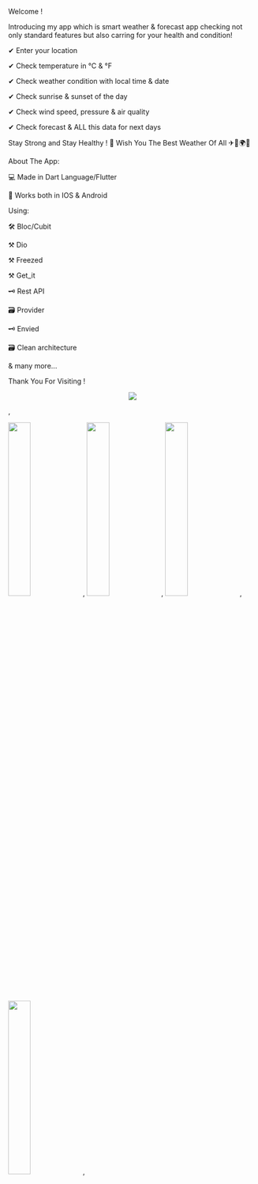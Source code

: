 Welcome !

Introducing my app which is smart weather & forecast app checking not only standard features but also carring for your health and condition!

✔ Enter your location

✔ Check temperature in °C & °F

✔ Check weather condition with local time & date

✔ Check sunrise & sunset of the day

✔ Check wind speed, pressure & air quality

✔ Check forecast & ALL this data for next days

Stay Strong and Stay Healthy ! 💪 Wish You The Best Weather Of All ✈🗻🌍😉

About The App:

💻 Made in Dart Language/Flutter

📳 Works both in IOS & Android

Using:

🛠 Bloc/Cubit

⚒ Dio

⚒ Freezed

⚒ Get_it

🗝 Rest API

🗃 Provider

🗝 Envied

🗃 Clean architecture

& many more...

Thank You For Visiting !

<p align="center">
<img src="https://user-images.githubusercontent.com/105658444/224031413-517afa4b-01ea-445b-958e-48e3fb84f5d3.gif">
</p>,


<img src="https://user-images.githubusercontent.com/105658444/211217765-f087920b-915c-4f48-9134-276e17cb2f72.jpg" width=30% height=30%>,
<img src="https://user-images.githubusercontent.com/105658444/215316603-a08f92d2-fed1-492a-85fb-3d4b5817b7de.jpg" width=30% height=30%>,
<img src="https://user-images.githubusercontent.com/105658444/211217774-edbc4c68-c4dd-4dc9-8db7-40a372f7a1d4.jpg" width=30% height=30%>,
<img src="https://user-images.githubusercontent.com/105658444/215316606-bf1eece1-4dbd-4eaf-8ac4-a78d7ba57075.jpg" width=30% height=30%>,



